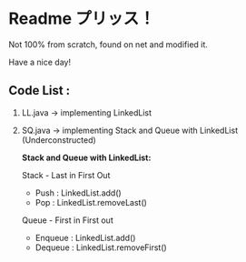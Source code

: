 # Readme プリッス！
Not 100% from scratch, found on net and modified it.

Have a nice day!

## Code List :
1. LL.java -> implementing LinkedList
2. SQ.java -> implementing Stack and Queue with LinkedList (Underconstructed)


    **Stack and Queue with LinkedList:**

    Stack - Last in First Out
    * Push : LinkedList.add()
    * Pop  : LinkedList.removeLast()

    Queue - First in First out
    * Enqueue : LinkedList.add()
    * Dequeue : LinkedList.removeFirst()